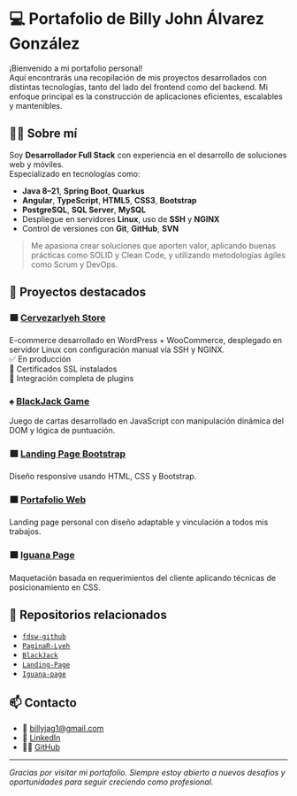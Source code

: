 # 💻 Portafolio de Billy John Álvarez González

¡Bienvenido a mi portafolio personal!  
Aquí encontrarás una recopilación de mis proyectos desarrollados con distintas tecnologías, tanto del lado del frontend como del backend. Mi enfoque principal es la construcción de aplicaciones eficientes, escalables y mantenibles.

## 👨‍💻 Sobre mí

Soy **Desarrollador Full Stack** con experiencia en el desarrollo de soluciones web y móviles.  
Especializado en tecnologías como:

- **Java 8–21**, **Spring Boot**, **Quarkus**
- **Angular**, **TypeScript**, **HTML5**, **CSS3**, **Bootstrap**
- **PostgreSQL**, **SQL Server**, **MySQL**
- Despliegue en servidores **Linux**, uso de **SSH** y **NGINX**
- Control de versiones con **Git**, **GitHub**, **SVN**

> Me apasiona crear soluciones que aporten valor, aplicando buenas prácticas como SOLID y Clean Code, y utilizando metodologías ágiles como Scrum y DevOps.

## 🧰 Proyectos destacados

### 🟦 [Cervezarlyeh Store](https://cervezarlyehstore.cl/)
E-commerce desarrollado en WordPress + WooCommerce, desplegado en servidor Linux con configuración manual vía SSH y NGINX.  
✅ En producción  
🔐 Certificados SSL instalados  
🧩 Integración completa de plugins

### ♠️ [BlackJack Game](https://billyalvarez.github.io/BlackJack/)
Juego de cartas desarrollado en JavaScript con manipulación dinámica del DOM y lógica de puntuación.

### 🟪 [Landing Page Bootstrap](https://billyalvarez.github.io/PaginaR-Lyeh/)
Diseño responsive usando HTML, CSS y Bootstrap.

### 🟫 [Portafolio Web](https://billyalvarez.github.io/fdsw-github/)
Landing page personal con diseño adaptable y vinculación a todos mis trabajos.

### 🟧 [Iguana Page](https://billyalvarez.github.io/Iguana-page/)
Maquetación basada en requerimientos del cliente aplicando técnicas de posicionamiento en CSS.

## 📁 Repositorios relacionados

- [`fdsw-github`](https://github.com/BillyAlvarez/fdsw-github)
- [`PaginaR-Lyeh`](https://github.com/BillyAlvarez/PaginaR-Lyeh)
- [`BlackJack`](https://github.com/BillyAlvarez/BlackJack)
- [`Landing-Page`](https://github.com/BillyAlvarez/Landing-Page)
- [`Iguana-page`](https://github.com/BillyAlvarez/Iguana-page)

## 📫 Contacto

- 📧 billyjag1@gmail.com
- 💼 [LinkedIn](https://www.linkedin.com/in/billy-alvarez/)
- 🧑‍💻 [GitHub](https://github.com/BillyAlvarez)

---

_Gracias por visitar mi portafolio. Siempre estoy abierto a nuevos desafíos y oportunidades para seguir creciendo como profesional._

